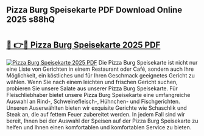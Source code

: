## Pizza Burg Speisekarte PDF Download Online 2025 s88hQ

# <h2><a href="http://gccb1b.nevu.top/?p=Pizza+Burg+Speisekarte">🔗 👉🔴 Pizza Burg Speisekarte 2025 PDF</a></h2>

[![Pizza Burg Speisekarte 2025 PDF](https://i.imgur.com/dBaPXMq.png)](http://gccb1b.nevu.top/?p=Pizza+Burg+Speisekarte)
Die Pizza Burg Speisekarte ist nicht nur eine Liste von Gerichten in einem Restaurant oder Café, sondern auch Ihre Möglichkeit, ein köstliches und für Ihren Geschmack geeignetes Gericht zu wählen. Wenn Sie nach einem leichten und frischen Gericht suchen, probieren Sie unsere Salate aus unserer Pizza Burg Speisekarte. Für Fleischliebhaber bietet unsere Pizza Burg Speisekarte eine umfangreiche Auswahl an Rind-, Schweinefleisch-, Hühnchen- und Fischgerichten. Unseren Auserwählten bieten wir exquisite Gerichte wie Schaschlik und Steak an, die auf fettem Feuer zubereitet werden. In jedem Fall sind wir bereit, Ihnen bei der Auswahl der Speisen auf der Pizza Burg Speisekarte zu helfen und Ihnen einen komfortablen und komfortablen Service zu bieten.
